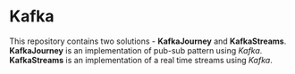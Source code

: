 # Kafka

This repository contains two solutions - **KafkaJourney** and **KafkaStreams**.  
**KafkaJourney** is an implementation of pub-sub pattern using *Kafka*.  
**KafkaStreams** is an implementation of a real time streams using *Kafka*.  